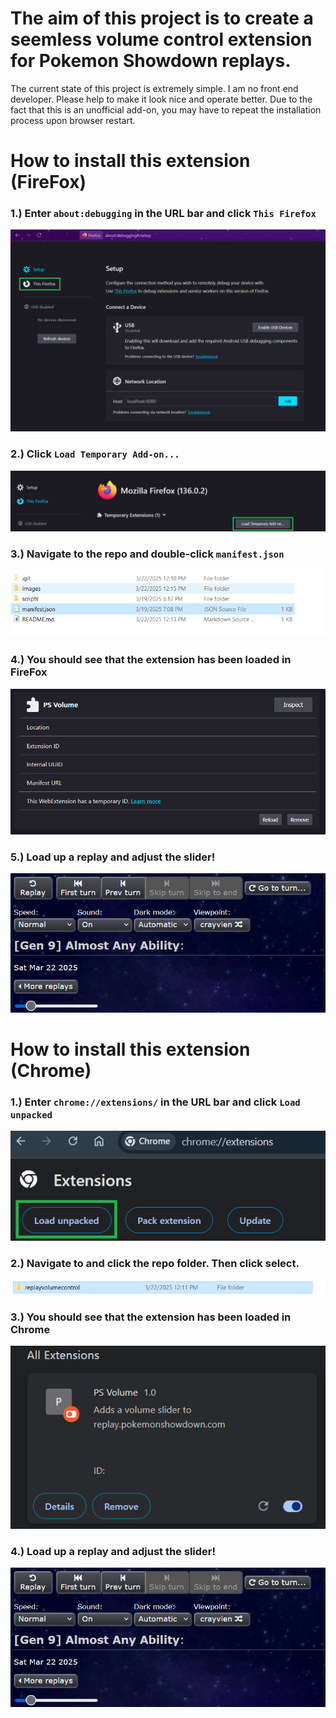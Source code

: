 # The aim of this project is to create a seemless volume control extension for Pokemon Showdown replays.

The current state of this project is extremely simple. I am no front end developer. Please help to make it look nice and operate better.
Due to the fact that this is an unofficial add-on, you may have to repeat the installation process upon browser restart.

# How to install this extension (FireFox)

### 1.) Enter `about:debugging` in the URL bar and click `This Firefox`
![URL Example](images/firefox/step1.png)
### 2.) Click `Load Temporary Add-on...`
![Example](images/firefox/step2.png)
### 3.) Navigate to the repo and double-click `manifest.json`
![Example](images/firefox/step3.png)
### 4.) You should see that the extension has been loaded in FireFox
![Example](images/firefox/step4.png)
### 5.) Load up a replay and adjust the slider!
![Final Product Example](images/firefox/final.png)

# How to install this extension (Chrome)

### 1.) Enter `chrome://extensions/` in the URL bar and click `Load unpacked`
![Example](images/chrome/step1.png)
### 2.) Navigate to and click the repo folder. Then click select.
![Example](images/chrome/step2.png)
### 3.) You should see that the extension has been loaded in Chrome
![Example](images/chrome/step3.png)
### 4.) Load up a replay and adjust the slider!
![Final Product Example](images/chrome/final.png)
